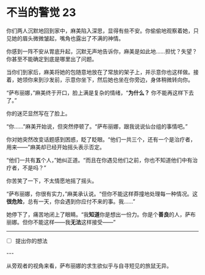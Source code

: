 # 不当的警觉 23

你们两人沉默地回到家中，麻美陷入深思，显得有些不安。你偷偷地观察着她，只见她的眉头微微皱起，嘴角也露出了不满的神情。

你感到一阵不安从胃底升起，沉默无声地告诉你，麻美是如此地……担忧？失望？你甚至不能确定到底是哪里出了问题。

当你们到家后，麻美将她的包随意地放在了常放的架子上，并示意你也这样做。接着，她领你来到沙发前，示意你坐下，然后她也坐在你旁边，身体稍微转向你。

“萨布丽娜，”麻美终于开口，脸上满是复杂的情绪，“**为什么？** 你不能再这样下去了。”

你的迷茫显然写在了脸上。

“你……”麻美开始说，但突然停顿了。“萨布丽娜，跟我说说仙台组的事情吧。”

你对她突然改变话题感到困惑，眨了眨眼。“他们一共三个，还有一个是治疗者，用来——”麻美却已经开始摇头表示否定。

“他们一共有**五**个人，”她纠正道。“而且在你遇见他们之前，你也不知道他们中有治疗者，不是吗？”

你苦笑了一下，不太情愿地摇了摇头。

“萨布丽娜，你很有实力，”麻美承认说。“但你不能这样莽撞地处理每一种情况。这**很危险**，总有一天，你会遇到你应付不来的事。我……”

她停下了，痛苦地闭上了眼睛。“我**知道**你是想出一份力。你是个**善良**的人，萨布丽娜。但你不能这样——我**无法**这样接受——”

---

- [ ] 提出你的想法

---​

从旁观者的视角来看，萨布丽娜的求生欲似乎与自寻短见的旅鼠无异。
